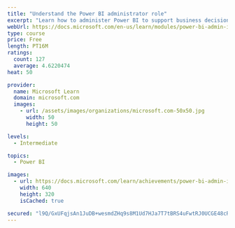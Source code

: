 ```yaml
---
title: "Understand the Power BI administrator role"
excerpt: "Learn how to administer Power BI to support business decisions backed by data."
webUrl: https://docs.microsoft.com/en-us/learn/modules/power-bi-admin-intro/
type: course
price: Free
length: PT16M
ratings:
  count: 127
  average: 4.6220474
heat: 50

provider:
  name: Microsoft Learn
  domain: microsoft.com
  images:
    - url: /assets/images/organizations/microsoft.com-50x50.jpg
      width: 50
      height: 50

levels:
  - Intermediate

topics:
  - Power BI

images:
  - url: https://docs.microsoft.com/learn/achievements/power-bi-admin-intro-social.png
    width: 640
    height: 320
    isCached: true

secured: "l9Q/GxUFqjsAn1JuDB+wesmdZHq9s8M1Ud7HJa7T7tBRS4uFwtRJ0UCGE48cR9BEDuLmAQ0weSkoeyg+46jBdfmSC4EPa7XsVgOkjVrZNO0lLvN+j4xNEg01cO9PM/iVPvd2jGJmcgCGjQt58H+3dZ8+bG0F7USTIADtiREWFUePUHqbKZNiudZn940juD60CE2ywQUbks5CYOi5XwClk35tR2A1KfRNVswwkmISMrlyw1gCj+72OwTcjRadAZE+fPu2TxLg6RR6cMMeOcnHwfgoaPsZ7LHSvd7MP77NkTwXg54QMfePutrcvmMwrr4/3nQw3z2+uY4wHEXmLNKcsCW9Ud4KbKnFZ/v2TvIdN5N08R/CGvGn1re25V8SjZlV7ONo4bVLjchQ5Bk0YQ8H3bEgyJ+jtxU79ajCrRQYcqU=;gtCrrobdYlZJafdfHUSShQ=="
---
```


